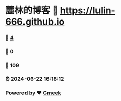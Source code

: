 # 麓林的博客 :link: https://lulin-666.github.io 
### :page_facing_up: [4](https://lulin-666.github.io/tag.html) 
### :speech_balloon: 0 
### :hibiscus: 109 
### :alarm_clock: 2024-06-22 16:18:12 
### Powered by :heart: [Gmeek](https://github.com/Meekdai/Gmeek)
